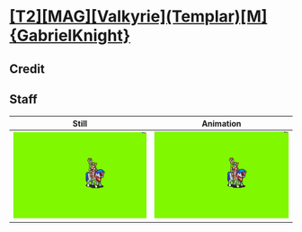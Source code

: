 # [\[T2\]\[MAG\]\[Valkyrie\]\(Templar\)\[M\]{GabrielKnight}](../)

## Credit


	
## Staff

| Still | Animation |
| :---: | :-------: |
| ![Staff still](./Staff_000.png) | ![Staff animation](./Staff.gif) |
